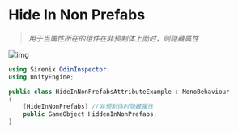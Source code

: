 # Hide In Non Prefabs

> *用于当属性所在的组件在非预制体上面时，则隐藏属性*

![img](https://aihailan.com/wp-content/uploads/2020/11/post-600-5fb7d9fec9190.png)

```cs
using Sirenix.OdinInspector;
using UnityEngine;

public class HideInNonPrefabsAttributeExample : MonoBehaviour
{
    [HideInNonPrefabs] //非预制体时隐藏属性
    public GameObject HiddenInNonPrefabs;
}
```